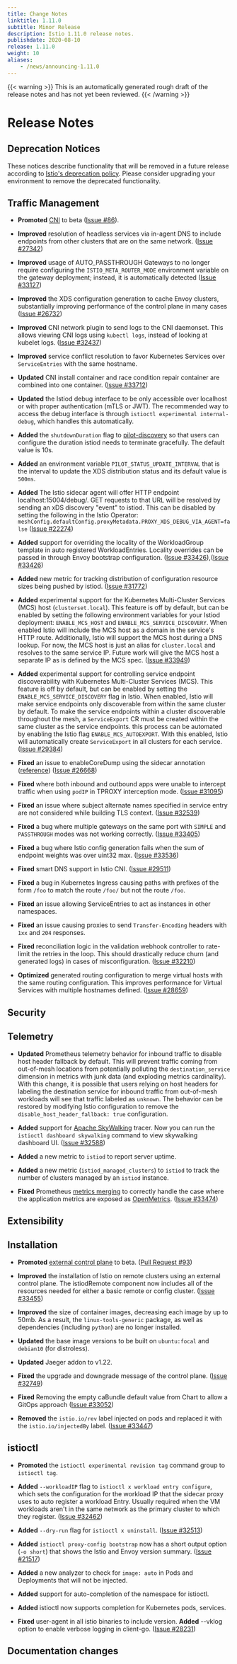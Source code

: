 ```yaml
---
title: Change Notes
linktitle: 1.11.0
subtitle: Minor Release
description: Istio 1.11.0 release notes.
publishdate: 2020-08-10
release: 1.11.0
weight: 10
aliases:
    - /news/announcing-1.11.0
---
```


{{< warning >}}
This is an automatically generated rough draft of the release notes and has not yet been reviewed.
{{< /warning >}}

# Release Notes

## Deprecation Notices

These notices describe functionality that will be removed in a future release according to [Istio's deprecation policy](/about/feature-stages/#feature-phase-definitions). Please consider upgrading your environment to remove the deprecated functionality.



## Traffic Management


- **Promoted** [CNI](/docs/setup/additional-setup/cni/) to beta ([Issue #86](https://github.com/istio/enhancements/issues/86)).

- **Improved** resolution of headless services via in-agent DNS to include endpoints
from other clusters that are on the same network.
  ([Issue #27342](https://github.com/istio/istio/issues/27342))

- **Improved** usage of AUTO_PASSTHROUGH Gateways to no longer require configuring the `ISTIO_META_ROUTER_MODE` environment variable on the gateway deployment; instead, it is automatically detected
  ([Issue #33127](https://github.com/istio/istio/issues/33127))

- **Improved** the XDS configuration generation to cache Envoy clusters, substantially improving performance of the control plane in many cases
  ([Issue #26732](https://github.com/istio/istio/issues/26732))

- **Improved** CNI network plugin to send logs to the CNI daemonset. This allows viewing CNI logs using `kubectl logs`, instead of looking at kubelet logs.
  ([Issue #32437](https://github.com/istio/istio/issues/32437))

- **Improved** service conflict resolution to favor Kubernetes Services over `ServiceEntries` with the same hostname.

- **Updated** CNI install container and race condition repair container are combined into one container.
  ([Issue #33712](https://github.com/istio/istio/issues/33712))

- **Updated** the Istiod debug interface to be only accessible over localhost or with proper authentication (mTLS or JWT).
The recommended way to access the debug interface is through `istioctl experimental internal-debug`, which handles
this automatically.
  

- **Added** the `shutdownDuration` flag to [pilot-discovery](/docs/reference/commands/pilot-discovery/) so that users can configure the duration istiod needs to terminate gracefully. The default value is 10s.
  

- **Added** an environment variable `PILOT_STATUS_UPDATE_INTERVAL` that is the interval to update the XDS distribution status and its default value is `500ms`.
  

- **Added** The Istio sidecar agent will offer HTTP endpoint localhost:15004/debug/<typeurl>.  GET requests
to that URL will be resolved by sending an xDS discovery "event" to istiod.  This can be disabled by setting
the following in the Istio Operator: `meshConfig.defaultConfig.proxyMetadata.PROXY_XDS_DEBUG_VIA_AGENT=false`
  ([Issue #22274](https://github.com/istio/istio/issues/22274))

- **Added** support for overriding the locality of the WorkloadGroup template in
auto registered WorkloadEntries. Locality overrides can be passed in through
Envoy bootstrap configuration.
  ([Issue #33426](https://github.com/istio/istio/pull/33426)),([Issue #33426](https://github.com/istio/istio/issues/33426))

- **Added** new metric for tracking distribution of configuration resource sizes being pushed by istiod.
  ([Issue #31772](https://github.com/istio/istio/issues/31772))

- **Added** experimental support for the Kubernetes Multi-Cluster Services (MCS) host (`clusterset.local`).
This feature is off by default, but can be enabled by setting the following environment variables for your Istiod deployment:
`ENABLE_MCS_HOST` and `ENABLE_MCS_SERVICE_DISCOVERY`. When enabled Istio will include the MCS host as a
domain in the service's HTTP route. Additionally, Istio will support the MCS host during a DNS lookup.
For now, the MCS host is just an alias for `cluster.local` and resolves to the same service IP.
Future work will give the MCS host a separate IP as is defined by the MCS spec.  ([Issue #33949](https://github.com/istio/istio/issues/33949))

- **Added** experimental support for controlling service endpoint discoverability with Kubernetes Multi-Cluster
Services (MCS). This feature is off by default, but can be enabled by setting the
`ENABLE_MCS_SERVICE_DISCOVERY` flag in Istio. When enabled, Istio will make service endpoints
only discoverable from within the same cluster by default. To make the service endpoints within a cluster
discoverable throughout the mesh, a `ServiceExport` CR must be created within the same cluster as the service
endpoints. this process can be automated by enabling the Istio flag `ENABLE_MCS_AUTOEXPORT`. With this enabled,
Istio will automatically create `ServiceExport` in all clusters for each service.
  ([Issue #29384](https://github.com/istio/istio/issues/29384))


- **Fixed** an issue to enableCoreDump using the sidecar annotation
 ([reference]( https://istio.io/latest/docs/reference/config/annotations/)) ([Issue #26668](https://github.com/istio/istio/issues/26668))

- **Fixed** where both inbound and outbound apps were unable to intercept traffic when using `podIP` in TPROXY interception mode.
  ([Issue #31095](https://github.com/istio/istio/issues/31095))

- **Fixed** an issue where subject alternate names specified in service entry are not considered while building TLS context.
  ([Issue #32539](https://github.com/istio/istio/issues/32539))

- **Fixed** a bug where multiple gateways on the same port with `SIMPLE` and `PASSTHROUGH` modes was not working correctly.  ([Issue #33405](https://github.com/istio/istio/issues/33405))

- **Fixed** a bug where Istio config generation fails when the sum of endpoint weights was over uint32 max.  ([Issue #33536](https://github.com/istio/istio/issues/33536))

- **Fixed** smart DNS support in Istio CNI.
  ([Issue #29511](https://github.com/istio/istio/issues/29511))

- **Fixed** a bug in Kubernetes Ingress causing paths with prefixes of the form `/foo` to
match the route `/foo/` but not the route `/foo`.
  

- **Fixed** an issue allowing ServiceEntries to act as instances in other namespaces.
  

- **Fixed** an issue causing proxies to send `Transfer-Encoding` headers with `1xx` and `204` responses.
  

- **Fixed** reconciliation logic in the validation webhook controller to rate-limit
the retries in the loop. This should drastically reduce churn (and generated logs)
in cases of misconfiguration.
  ([Issue #32210](https://github.com/istio/istio/issues/32210))



- **Optimized** generated routing configuration to merge virtual hosts with the same routing configuration. This improves performance for Virtual Services with multiple hostnames defined.
  ([Issue #28659](https://github.com/istio/istio/issues/28659))


## Security











## Telemetry



- **Updated** Prometheus telemetry behavior for inbound traffic to disable host header fallback by default. This will
prevent traffic coming from out-of-mesh locations from potentially polluting the `destination_service` dimension in
metrics with junk data (and exploding metrics cardinality). With this change, it is possible that users relying on
host headers for labeling the destination service for inbound traffic from out-of-mesh workloads will see that traffic
labeled as `unknown`. The behavior can be restored by modifying Istio configuration to remove the `disable_host_header_fallback: true`
configuration.
  

- **Added** support for [Apache SkyWalking](https://skywalking.apache.org/) tracer. Now you can run the `istioctl dashboard skywalking` command to view skywalking dashboard UI.
  ([Issue #32588](https://github.com/istio/istio/pull/32588))

- **Added** a new metric to `istiod` to report server uptime.
  

- **Added** a new metric (`istiod_managed_clusters`) to `istiod` to track the number of clusters managed by an
`istiod` instance.
  


- **Fixed** Prometheus [metrics merging](/docs/ops/integrations/prometheus/#option-1-metrics-merging) to
correctly handle the case where the application metrics are exposed as [OpenMetrics](https://github.com/OpenObservability/OpenMetrics).
  ([Issue #33474](https://github.com/istio/istio/issues/33474))





## Extensibility











## Installation

- **Promoted** [external control plane](/docs/setup/install/external-controlplane/) to beta.
  ([Pull Request #93](https://github.com/istio/enhancements/pull/93))

- **Improved** the installation of Istio on remote clusters using an external control plane.
The istiodRemote component now includes all of the resources needed for either a basic remote or config cluster.
  ([Issue #33455](https://github.com/istio/istio/issues/33455))

- **Improved** the size of container images, decreasing each image by up to 50mb. As a result, the `linux-tools-generic` package, as well as dependencies (including `python`) are no longer installed.
  

- **Updated** the base image versions to be built on `ubuntu:focal` and `debian10` (for distroless).
  

- **Updated** Jaeger addon to v1.22.
  



- **Fixed** the upgrade and downgrade message of the control plane.
  ([Issue #32749](https://github.com/istio/istio/issues/32749))

- **Fixed** Removing the empty caBundle default value from Chart to allow a GitOps approach
  ([Issue #33052](https://github.com/istio/istio/issues/33052))


- **Removed** the `istio.io/rev` label injected on pods and replaced it with the `istio.io/injectedBy` label.
  ([Issue #33447](https://github.com/istio/istio/issues/33447))



## istioctl

- **Promoted** the `istioctl experimental revision tag` command group to `istioctl tag`.
  



- **Added** `--workloadIP` flag to `istioctl x workload entry configure`, which sets the configuration for the workload IP that the sidecar proxy uses to auto register a workload Entry. 
Usually required when the VM workloads aren't in the same network as the primary cluster to which they register. 
  ([Issue #32462](https://github.com/istio/istio/issues/32462))

- **Added** `--dry-run` flag for `istioctl x uninstall`.
  ([Issue #32513](https://github.com/istio/istio/issues/32513))

- **Added** `istioctl proxy-config bootstrap` now has a short output option (`-o short`) that shows the Istio and Envoy version summary.
  ([Issue #21517](https://github.com/istio/istio/issues/21517))

- **Added** a new analyzer to check for `image: auto` in Pods and Deployments that will not be injected.
  

- **Added** support for auto-completion of the namespace for istioctl.
  

- **Added** istioctl now supports completion for Kubernetes pods, services.
  


- **Fixed** user-agent in all istio binaries to include version.
**Added** --vklog option to enable verbose logging in client-go.
  ([Issue #28231](https://github.com/istio/istio/issues/28231))





## Documentation changes
